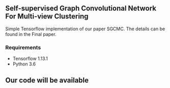 ## Self-supervised Graph Convolutional Network For Multi-view Clustering

Simple Tensorflow implementation of our paper SGCMC.
The details can be found in the Final paper.

### Requirements
- Tensorflow 1.13.1
- Python 3.6

## Our code will be available
